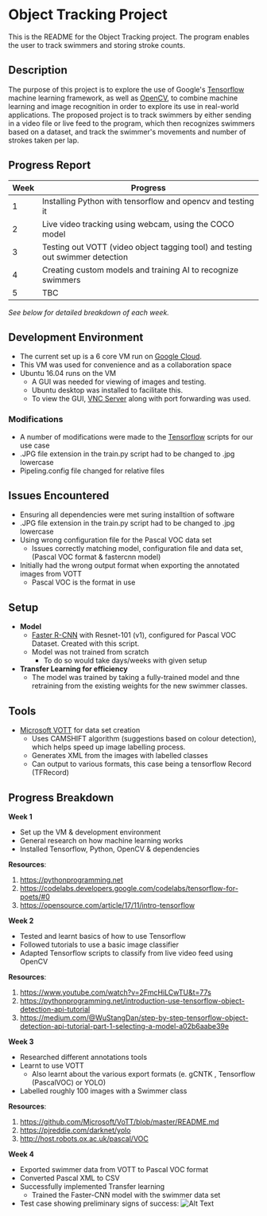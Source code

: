
# Object Tracking Project

This is the README for the Object Tracking project. The program enables the user to track swimmers and storing stroke counts.


## Description

The purpose of this project is to explore the use of Google's [Tensorflow](https://github.com/tensorflow/tensorflow) machine learning framework, as well as [OpenCV](https://opencv.org/), to combine machine learning and image recognition in order to explore its use in real-world applications. The proposed project is to track swimmers by either sending in a video file or live feed to the program, which then recognizes swimmers based on a dataset, and track the swimmer's movements and number of strokes taken per lap.


## Progress Report
|Week|  Progress |
|--|--|
| 1| Installing Python with tensorflow and opencv and testing it |
| 2| Live video tracking using webcam, using the COCO model |
| 3| Testing out VOTT (video object tagging tool) and testing out swimmer detection |
| 4| Creating custom models and training AI to recognize swimmers |
| 5| TBC |

*See below for detailed breakdown of each week.*

## Development Environment
 - The current set up is a  6 core VM run on [Google Cloud](https://cloud.google.com/).
 - This VM was used for convenience and as a collaboration space
 - Ubuntu 16.04 runs on the VM
	 - A GUI was needed for viewing of images and testing.
	 - Ubuntu desktop was installed to facilitate this.
	 - To view the GUI, [VNC Server](https://www.realvnc.com/en/) along with port forwarding was used. 
 ### Modifications
 - A number of modifications were made to the [Tensorflow](https://github.com/tensorflow/tensorflow) scripts for our use case
 - .JPG file extension in the train.py script had to be changed to .jpg lowercase 
- Pipeling.config file changed for relative files
## Issues Encountered
- Ensuring all dependencies were met suring installtion of software
- .JPG file extension in the train.py script had to be changed to .jpg lowercase 
- Using wrong configuration file for the Pascal VOC data set
	- Issues correctly matching model, configuration file and data set, (Pascal VOC format  & fastercnn model)
- Initially had the wrong output format when exporting the annotated images from VOTT
	- Pascal VOC is the format in use
## Setup
- **Model**
	- [Faster R-CNN](https://arxiv.org/abs/1506.01497) with Resnet-101 (v1), configured for Pascal VOC Dataset. Created with this script.  
	- Model was not trained from scratch
		- To do so would take days/weeks with given setup
-  **Transfer Learning for efficiency** 
	- The model was trained by taking a fully-trained model and thne retraining from the existing weights for the new swimmer classes.
## Tools
- [Microsoft  VOTT](https://github.com/Microsoft/VoTT) for data set creation
	- Uses CAMSHIFT algorithm (suggestions based on colour detection), which helps speed up image labelling process.
	- Generates XML from the images with labelled classes
	- Can output to various formats, this case being a tensorflow Record (TFRecord)
## Progress Breakdown
  **Week 1**
 -  Set up the VM & development environment
 -  General research on how machine learning works
 - Installed Tensorflow, Python, OpenCV & dependencies 
 
 **Resources**:
1. https://pythonprogramming.net
2. https://codelabs.developers.google.com/codelabs/tensorflow-for-poets/#0
3. https://opensource.com/article/17/11/intro-tensorflow

**Week 2**
 - Tested and learnt basics of how to use Tensorflow
 - Followed tutorials to use a basic image classifier
 - Adapted Tensorflow scripts to classify from live video feed using OpenCV 
 
 **Resources**:
1. https://www.youtube.com/watch?v=2FmcHiLCwTU&t=77s
2. https://pythonprogramming.net/introduction-use-tensorflow-object-detection-api-tutorial
3. https://medium.com/@WuStangDan/step-by-step-tensorflow-object-detection-api-tutorial-part-1-selecting-a-model-a02b6aabe39e

**Week 3**
- Researched different annotations tools
- Learnt to use VOTT 
	- Also learnt about the various export formats (e. gCNTK , Tensorflow (PascalVOC) or YOLO)
- Labelled roughly 100 images with a Swimmer class

**Resources**:
1. https://github.com/Microsoft/VoTT/blob/master/README.md
2. https://pjreddie.com/darknet/yolo
3. http://host.robots.ox.ac.uk/pascal/VOC

**Week 4**
- Exported swimmer data from VOTT to Pascal VOC format
- Converted  Pascal XML to CSV
- Successfully implemented Transfer learning
	- Trained the Faster-CNN model with the swimmer data set
- Test case showing preliminary signs of success: 
![Alt Text](/media/01_test_case.gif)
